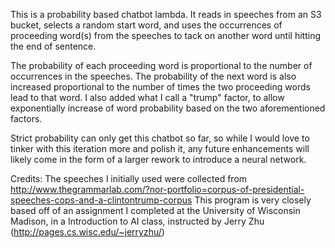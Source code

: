 This is a probability based chatbot lambda. It reads in speeches from an S3 bucket, selects a random start word, and uses the occurrences of proceeding word(s) from the speeches to tack on another word until hitting the end of sentence.

The probability of each proceeding word is proportional to the number of occurrences in the speeches. The probability of the next word is also increased proportional to the number of times the two proceeding words lead to that word. I also added what I call a "trump" factor, to allow exponentially increase of word probability based on the two aforementioned factors.

Strict probability can only get this chatbot so far, so while I would love to tinker with this iteration more and polish it, any future enhancements will likely come in the form of a larger rework to introduce a neural network.

Credits: The speeches I initially used were collected from http://www.thegrammarlab.com/?nor-portfolio=corpus-of-presidential-speeches-cops-and-a-clintontrump-corpus
This program is very closely based off of an assignment I completed at the University of Wisconsin Madison, in a Introduction to AI class, instructed by Jerry Zhu (http://pages.cs.wisc.edu/~jerryzhu/)
